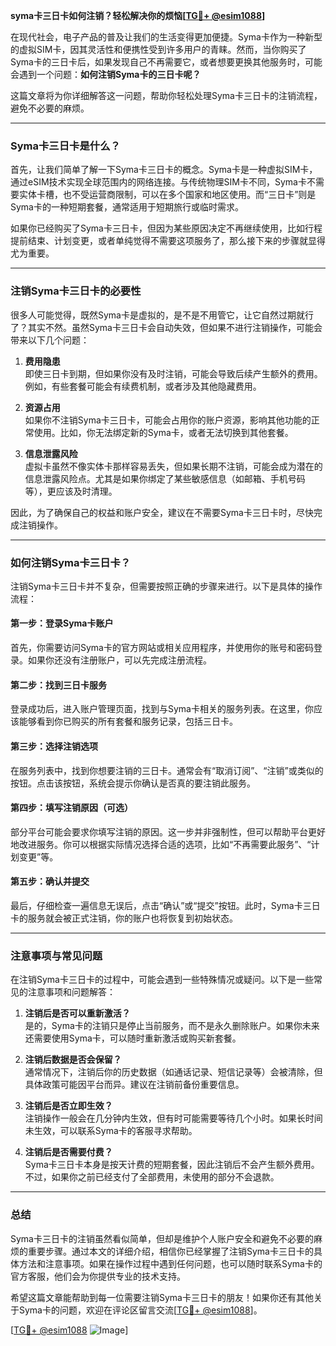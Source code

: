 **syma卡三日卡如何注销？轻松解决你的烦恼[[TG💪+ @esim1088](https://t.me/s/esim1088)]**

在现代社会，电子产品的普及让我们的生活变得更加便捷。Syma卡作为一种新型的虚拟SIM卡，因其灵活性和便携性受到许多用户的青睐。然而，当你购买了Syma卡的三日卡后，如果发现自己不再需要它，或者想要更换其他服务时，可能会遇到一个问题：**如何注销Syma卡的三日卡呢？**  

这篇文章将为你详细解答这一问题，帮助你轻松处理Syma卡三日卡的注销流程，避免不必要的麻烦。

---

### Syma卡三日卡是什么？

首先，让我们简单了解一下Syma卡三日卡的概念。Syma卡是一种虚拟SIM卡，通过eSIM技术实现全球范围内的网络连接。与传统物理SIM卡不同，Syma卡不需要实体卡槽，也不受运营商限制，可以在多个国家和地区使用。而“三日卡”则是Syma卡的一种短期套餐，通常适用于短期旅行或临时需求。

如果你已经购买了Syma卡三日卡，但因为某些原因决定不再继续使用，比如行程提前结束、计划变更，或者单纯觉得不需要这项服务了，那么接下来的步骤就显得尤为重要。

---

### 注销Syma卡三日卡的必要性

很多人可能觉得，既然Syma卡是虚拟的，是不是不用管它，让它自然过期就行了？其实不然。虽然Syma卡三日卡会自动失效，但如果不进行注销操作，可能会带来以下几个问题：

1. **费用隐患**  
   即使三日卡到期，但如果你没有及时注销，可能会导致后续产生额外的费用。例如，有些套餐可能会有续费机制，或者涉及其他隐藏费用。

2. **资源占用**  
   如果你不注销Syma卡三日卡，可能会占用你的账户资源，影响其他功能的正常使用。比如，你无法绑定新的Syma卡，或者无法切换到其他套餐。

3. **信息泄露风险**  
   虚拟卡虽然不像实体卡那样容易丢失，但如果长期不注销，可能会成为潜在的信息泄露风险点。尤其是如果你绑定了某些敏感信息（如邮箱、手机号码等），更应该及时清理。

因此，为了确保自己的权益和账户安全，建议在不需要Syma卡三日卡时，尽快完成注销操作。

---

### 如何注销Syma卡三日卡？

注销Syma卡三日卡并不复杂，但需要按照正确的步骤来进行。以下是具体的操作流程：

#### 第一步：登录Syma卡账户
首先，你需要访问Syma卡的官方网站或相关应用程序，并使用你的账号和密码登录。如果你还没有注册账户，可以先完成注册流程。

#### 第二步：找到三日卡服务
登录成功后，进入账户管理页面，找到与Syma卡相关的服务列表。在这里，你应该能够看到你已购买的所有套餐和服务记录，包括三日卡。

#### 第三步：选择注销选项
在服务列表中，找到你想要注销的三日卡。通常会有“取消订阅”、“注销”或类似的按钮。点击该按钮，系统会提示你确认是否真的要注销此服务。

#### 第四步：填写注销原因（可选）
部分平台可能会要求你填写注销的原因。这一步并非强制性，但可以帮助平台更好地改进服务。你可以根据实际情况选择合适的选项，比如“不再需要此服务”、“计划变更”等。

#### 第五步：确认并提交
最后，仔细检查一遍信息无误后，点击“确认”或“提交”按钮。此时，Syma卡三日卡的服务就会被正式注销，你的账户也将恢复到初始状态。

---

### 注意事项与常见问题

在注销Syma卡三日卡的过程中，可能会遇到一些特殊情况或疑问。以下是一些常见的注意事项和问题解答：

1. **注销后是否可以重新激活？**  
   是的，Syma卡的注销只是停止当前服务，而不是永久删除账户。如果你未来还需要使用Syma卡，可以随时重新激活或购买新套餐。

2. **注销后数据是否会保留？**  
   通常情况下，注销后你的历史数据（如通话记录、短信记录等）会被清除，但具体政策可能因平台而异。建议在注销前备份重要信息。

3. **注销后是否立即生效？**  
   注销操作一般会在几分钟内生效，但有时可能需要等待几个小时。如果长时间未生效，可以联系Syma卡的客服寻求帮助。

4. **注销后是否需要付费？**  
   Syma卡三日卡本身是按天计费的短期套餐，因此注销后不会产生额外费用。不过，如果你之前已经支付了全部费用，未使用的部分不会退款。

---

### 总结

Syma卡三日卡的注销虽然看似简单，但却是维护个人账户安全和避免不必要的麻烦的重要步骤。通过本文的详细介绍，相信你已经掌握了注销Syma卡三日卡的具体方法和注意事项。如果在操作过程中遇到任何问题，也可以随时联系Syma卡的官方客服，他们会为你提供专业的技术支持。

希望这篇文章能帮助到每一位需要注销Syma卡三日卡的朋友！如果你还有其他关于Syma卡的问题，欢迎在评论区留言交流[[TG💪+ @esim1088](https://t.me/s/esim1088)]。

[[TG💪+ @esim1088](https://t.me/s/esim1088) ![Image](https://i.postimg.cc/4NQfJmqS/Snipaste-2025-05-13-00-14-12.png)]
